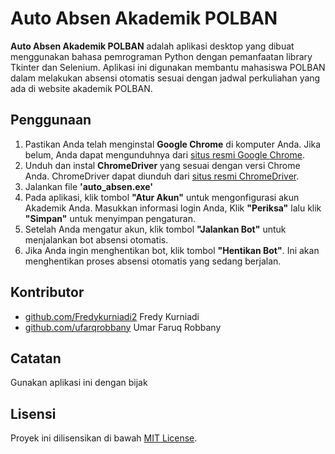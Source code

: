 # Auto Absen Akademik POLBAN

**Auto Absen Akademik POLBAN** adalah aplikasi desktop yang dibuat menggunakan bahasa pemrograman Python dengan pemanfaatan library Tkinter dan Selenium.
Aplikasi ini digunakan membantu mahasiswa POLBAN dalam melakukan absensi otomatis sesuai dengan jadwal perkuliahan yang ada di website akademik POLBAN.

## Penggunaan
1. Pastikan Anda telah menginstal **Google Chrome** di komputer Anda. Jika belum, Anda dapat mengunduhnya dari [situs resmi Google Chrome](https://www.google.com/chrome/).
2. Unduh dan instal **ChromeDriver** yang sesuai dengan versi Chrome Anda. ChromeDriver dapat diunduh dari [situs resmi ChromeDriver](https://chromedriver.chromium.org/downloads/).
3. Jalankan file **'auto_absen.exe'**
4. Pada aplikasi, klik tombol **"Atur Akun"** untuk mengonfigurasi akun Akademik Anda. Masukkan informasi login Anda, Klik **"Periksa"** lalu klik **"Simpan"** untuk menyimpan pengaturan.
5. Setelah Anda mengatur akun, klik tombol **"Jalankan Bot"** untuk menjalankan bot absensi otomatis.
6. Jika Anda ingin menghentikan bot, klik tombol **"Hentikan Bot"**. Ini akan menghentikan proses absensi otomatis yang sedang berjalan.

## Kontributor
- [github.com/Fredykurniadi2](https://github.com/Fredykurniadi2) Fredy Kurniadi
- [github.com/ufarqrobbany](https://github.com/ufarqrobbany) Umar Faruq Robbany
 
## Catatan
Gunakan aplikasi ini dengan bijak

## Lisensi
Proyek ini dilisensikan di bawah [MIT License](https://github.com/FredyKurniadi/autoAbsen/blob/main/LICENSE).

